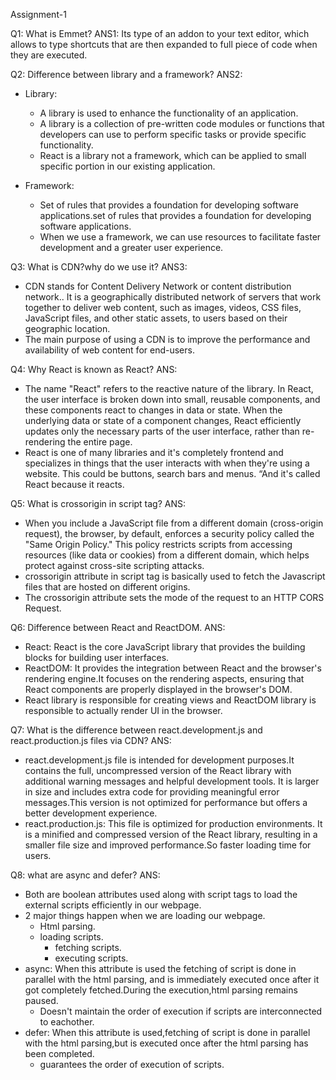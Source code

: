 Assignment-1

Q1: What is Emmet?
ANS1: Its type of an addon to your text editor, which allows to type shortcuts that are then expanded to full piece of code when they are executed.


Q2: Difference between library and a framework?
ANS2: 
- Library:
  -  A library is used to enhance the functionality of an application. 
  -  A library is a collection of pre-written code modules or functions that developers can use to perform specific tasks or provide specific functionality. 
  - React is a library not a framework, which can be applied to small specific portion in our existing application.

- Framework:
  - Set of rules that provides a foundation for developing software applications.set of rules that provides a foundation for developing software applications. 
  - When we use a framework, we can use resources to facilitate faster development and a greater user experience.


Q3: What is CDN?why do we use it?
ANS3: 
- CDN stands for Content Delivery Network or content distribution network.. It is a geographically distributed network of servers that work together to deliver web content, such as images, videos, CSS files, JavaScript files, and other static assets, to users based on their geographic location.
- The main purpose of using a CDN is to improve the performance and availability of web content for end-users.


Q4: Why React is known as React?
ANS: 
- The name "React" refers to the reactive nature of the library. In React, the user interface is broken down into small, reusable components, and these components react to changes in data or state. When the underlying data or state of a component changes, React efficiently updates only the necessary parts of the user interface, rather than re-rendering the entire page. 
- React is one of many libraries and it's completely frontend and specializes in things that the user interacts with when they're using a website. This could be buttons, search bars and menus. “And it's called React because it reacts.


Q5: What is crossorigin in script tag?
ANS:
- When you include a JavaScript file from a different domain (cross-origin request), the browser, by default, enforces a security policy called the "Same Origin Policy." This policy restricts scripts from accessing resources (like data or cookies) from a different domain, which helps protect against cross-site scripting attacks.
- crossorigin attribute in script tag is basically used to fetch the Javascript files that are hosted on different origins.
- The crossorigin attribute sets the mode of the request to an HTTP CORS Request.


Q6: Difference between React and ReactDOM.
ANS: 
- React: React is the core JavaScript library that provides the building blocks for building user interfaces. 
- ReactDOM: It provides the integration between React and the browser's rendering engine.It focuses on the rendering aspects, ensuring that React components are properly displayed in the browser's DOM.
- React library is responsible for creating views and ReactDOM library is responsible to actually render UI in the browser. 


Q7: What is the difference between react.development.js and react.production.js files via CDN?
ANS: 
- react.development.js file is intended for development purposes.It contains the full, uncompressed version of the React library with additional warning messages and helpful development tools. It is larger in size and includes extra code for providing meaningful error messages.This version is not optimized for performance but offers a better development experience.
- react.production.js: This file is optimized for production environments. It is a minified and compressed version of the React library, resulting in a smaller file size and improved performance.So faster loading time for users.


Q8: what are async and defer?
ANS: 
- Both are boolean attributes used along with script tags to load the external scripts efficiently in our webpage.
- 2 major things happen when we are loading our webpage.
  - Html parsing.
  - loading scripts.
      - fetching scripts.
      - executing scripts.
- async: When this attribute is used the fetching of script is done in parallel with the html parsing, and is immediately executed once after it got completely fetched.During the execution,html parsing remains paused.
    - Doesn't maintain the order of execution if scripts are interconnected to eachother.
- defer: When this attribute is used,fetching of script is done in parallel with the html parsing,but is executed once after the html parsing has been completed.
    - guarantees the order of execution of scripts.


 



